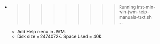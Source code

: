 * >>>>>>>>> Running inst-min-win-jwm-help-manuals-text.sh ...
  * Add Help menu in JWM.
  * Disk size = 2474072K. Space Used = 40K.
